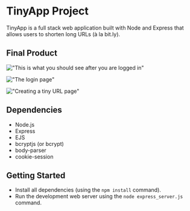 # TinyApp Project

TinyApp is a full stack web application built with Node and Express that allows users to shorten long URLs (à la bit.ly).

## Final Product

!["This is what you should see after you are logged in"](file:///home/xiaowei/Pictures/urls-after-logged-in.png
)

!["The login page"](file:///home/xiaowei/Pictureslogin-page.png)

!["Creating a tiny URL page"](file:///home/xiaowei/Picturescreate-new-url.png)

## Dependencies

- Node.js
- Express
- EJS
- bcryptjs (or bcrypt)
- body-parser
- cookie-session

## Getting Started

- Install all dependencies (using the `npm install` command).
- Run the development web server using the `node express_server.js` command.